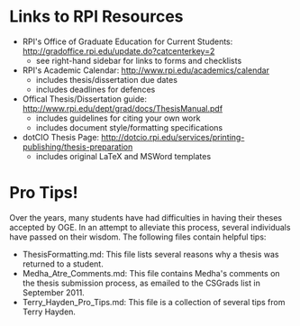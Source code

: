# Links to RPI Resources

- RPI's Office of Graduate Education for Current Students: http://gradoffice.rpi.edu/update.do?catcenterkey=2
  - see right-hand sidebar for links to forms and checklists
- RPI's Academic Calendar: http://www.rpi.edu/academics/calendar
  - includes thesis/dissertation due dates
  - includes deadlines for defences
- Offical Thesis/Dissertation guide: http://www.rpi.edu/dept/grad/docs/ThesisManual.pdf
  - includes guidelines for citing your own work
  - includes document style/formatting specifications
- dotCIO Thesis Page: http://dotcio.rpi.edu/services/printing-publishing/thesis-preparation
  - includes original LaTeX and MSWord templates

# Pro Tips!

Over the years, many students have had difficulties in having their theses accepted by OGE.
In an attempt to alleviate this process, several individuals have passed on their wisdom.
The following files contain helpful tips:

- ThesisFormatting.md: This file lists several reasons why a thesis was returned to a student.
- Medha_Atre_Comments.md: This file contains Medha's comments on the thesis submission process, as emailed to the CSGrads list in September 2011.
- Terry_Hayden_Pro_Tips.md: This file is a collection of several tips from Terry Hayden.

